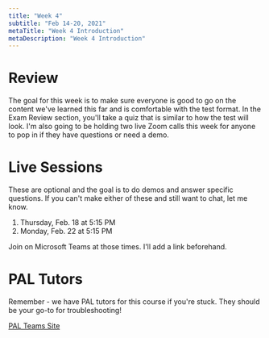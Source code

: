 ```yaml
---
title: "Week 4"
subtitle: "Feb 14-20, 2021"
metaTitle: "Week 4 Introduction"
metaDescription: "Week 4 Introduction"
---
```


# Review
The goal for this week is to make sure everyone is good to go on the content we've learned this far and is comfortable with the test format. In the Exam Review section, you'll take a quiz that is similar to how the test will look. I'm also going to be holding two live Zoom calls this week for anyone to pop in if they have questions or need a demo.

# Live Sessions
These are optional and the goal is to do demos and answer specific questions. If you can't make either of these and still want to chat, let me know.

1. Thursday, Feb. 18 at 5:15 PM
1. Monday, Feb. 22 at 5:15 PM

Join on Microsoft Teams at those times. I'll add a link beforehand.

# PAL Tutors
Remember - we have PAL tutors for this course if you're stuck. They should be your go-to for troubleshooting!

[PAL Teams Site](https://teams.microsoft.com/l/team/19%3ae60866f910024b7b88da75489277dba9%40thread.tacv2/conversations?groupId=1b55cfbb-80e7-48c5-9077-9e6aefbe24a4&tenantId=00758a75-d55f-4737-a49c-29f42e96b59b)
